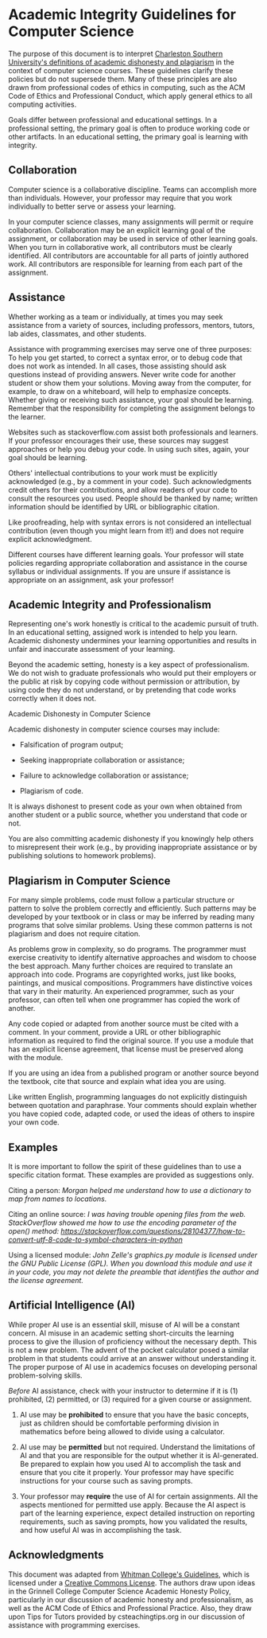 Academic Integrity Guidelines for Computer Science
==================================================

The purpose of this document is to interpret [Charleston Southern University's
definitions of academic dishonesty and
plagiarism](https://www.charlestonsouthern.edu/wp-content/uploads/Policy-R-58-updated-Feb-2023.pdf)
in the context of computer science courses. These guidelines clarify these
policies but do not supersede them. Many of these principles are also drawn from
professional codes of ethics in computing, such as the ACM Code of Ethics and
Professional Conduct, which apply general ethics to all computing activities.

Goals differ between professional and educational settings. In a professional
setting, the primary goal is often to produce working code or other artifacts.
In an educational setting, the primary goal is learning with integrity.

Collaboration
-------------

Computer science is a collaborative discipline. Teams can accomplish more than
individuals. However, your professor may require that you work individually to
better serve or assess your learning.

In your computer science classes, many assignments will permit or require
collaboration. Collaboration may be an explicit learning goal of the assignment,
or collaboration may be used in service of other learning goals. When you turn
in collaborative work, all contributors must be clearly identified. All
contributors are accountable for all parts of jointly authored work. All
contributors are responsible for learning from each part of the assignment.

Assistance
----------

Whether working as a team or individually, at times you may seek assistance from
a variety of sources, including professors, mentors, tutors, lab aides,
classmates, and other students.

Assistance with programming exercises may serve one of three purposes: To help
you get started, to correct a syntax error, or to debug code that does not work
as intended. In all cases, those assisting should ask questions instead of
providing answers. Never write code for another student or show them your
solutions. Moving away from the computer, for example, to draw on a whiteboard,
will help to emphasize concepts. Whether giving or receiving such assistance,
your goal should be learning. Remember that the responsibility for completing
the assignment belongs to the learner.

Websites such as stackoverflow.com assist both professionals and learners. If
your professor encourages their use, these sources may suggest approaches or
help you debug your code. In using such sites, again, your goal should be
learning.

Others' intellectual contributions to your work must be explicitly acknowledged
(e.g., by a comment in your code). Such acknowledgments credit others for their
contributions, and allow readers of your code to consult the resources you used.
People should be thanked by name; written information should be identified by
URL or bibliographic citation.

Like proofreading, help with syntax errors is not considered an intellectual
contribution (even though you might learn from it!) and does not require
explicit acknowledgment.

Different courses have different learning goals. Your professor will state
policies regarding appropriate collaboration and assistance in the course
syllabus or individual assignments. If you are unsure if assistance is
appropriate on an assignment, ask your professor!

Academic Integrity and Professionalism
--------------------------------------

Representing one's work honestly is critical to the academic pursuit of truth.
In an educational setting, assigned work is intended to help you learn. Academic
dishonesty undermines your learning opportunities and results in unfair and
inaccurate assessment of your learning.

Beyond the academic setting, honesty is a key aspect of professionalism. We do
not wish to graduate professionals who would put their employers or the public
at risk by copying code without permission or attribution, by using code they do
not understand, or by pretending that code works correctly when it does not.

Academic Dishonesty in Computer Science

Academic dishonesty in computer science courses may include:

-   Falsification of program output;

-   Seeking inappropriate collaboration or assistance;

-   Failure to acknowledge collaboration or assistance;

-   Plagiarism of code.

It is always dishonest to present code as your own when obtained from another
student or a public source, whether you understand that code or not.

You are also committing academic dishonesty if you knowingly help others to
misrepresent their work (e.g., by providing inappropriate assistance or by
publishing solutions to homework problems).

Plagiarism in Computer Science
------------------------------

For many simple problems, code must follow a particular structure or pattern to
solve the problem correctly and efficiently. Such patterns may be developed by
your textbook or in class or may be inferred by reading many programs that solve
similar problems. Using these common patterns is not plagiarism and does not
require citation.

As problems grow in complexity, so do programs. The programmer must exercise
creativity to identify alternative approaches and wisdom to choose the best
approach. Many further choices are required to translate an approach into code.
Programs are copyrighted works, just like books, paintings, and musical
compositions. Programmers have distinctive voices that vary in their maturity.
An experienced programmer, such as your professor, can often tell when one
programmer has copied the work of another.

Any code copied or adapted from another source must be cited with a comment. In
your comment, provide a URL or other bibliographic information as required to
find the original source. If you use a module that has an explicit license
agreement, that license must be preserved along with the module.

If you are using an idea from a published program or another source beyond the
textbook, cite that source and explain what idea you are using.

Like written English, programming languages do not explicitly distinguish
between quotation and paraphrase. Your comments should explain whether you have
copied code, adapted code, or used the ideas of others to inspire your own code.

Examples
--------

It is more important to follow the spirit of these guidelines than to use a
specific citation format. These examples are provided as suggestions only.

Citing a person: *Morgan helped me understand how to use a dictionary to map 
from names to locations.*

Citing an online source: *I was having trouble opening files from the web.
StackOverflow showed me how to use the encoding parameter of the open() method:
https://stackoverflow.com/questions/28104377/how-to-convert-utf-8-code-to-symbol-characters-in-python*

Using a licensed module: *John Zelle's graphics.py module is licensed under the
GNU Public License (GPL). When you download this module and use it in your code,
you may not delete the preamble that identifies the author and the license
agreement.*

Artificial Intelligence (AI)
----------------------------

While proper AI use is an essential skill, misuse of AI will be a constant
concern. AI misuse in an academic setting short-circuits the learning process to
give the illusion of proficiency without the necessary depth. This is not a new
problem. The advent of the pocket calculator posed a similar problem in that
students could arrive at an answer without understanding it. The proper purpose
of AI use in academics focuses on developing personal problem-solving skills.

*Before* AI assistance, check with your instructor to determine if it is (1)
prohibited, (2) permitted, or (3) required for a given course or assignment.

1.  AI use may be **prohibited** to ensure that you have the basic concepts,
    just as children should be comfortable performing division in mathematics
    before being allowed to divide using a calculator.

2.  AI use may be **permitted** but not required. Understand the limitations of
    AI and that you are responsible for the output whether it is AI-generated.
    Be prepared to explain how you used AI to accomplish the task and ensure
    that you cite it properly. Your professor may have specific instructions for
    your course such as saving prompts.

3.  Your professor may **require** the use of AI for certain assignments. All
    the aspects mentioned for permitted use apply. Because the AI aspect is part
    of the learning experience, expect detailed instruction on reporting
    requirements, such as saving prompts, how you validated the results, and how
    useful AI was in accomplishing the task.

Acknowledgments
---------------

This document was adapted from [Whitman College's
Guidelines](https://cs.whitman.edu/~grayc/unixtut/integrity.txt), which is
licensed under a [Creative Commons
License](http://creativecommons.org/licenses/by-nc-sa/2.0/). The authors draw
upon ideas in the Grinnell College Computer Science Academic Honesty Policy,
particularly in our discussion of academic honesty and professionalism, as well
as the ACM Code of Ethics and Professional Practice. Also, they draw upon Tips
for Tutors provided by csteachingtips.org in our discussion of assistance with
programming exercises.
